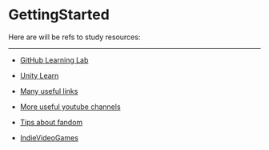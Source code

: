 # GettingStarted

Here are will be refs to study resources:

<hr>

- [GitHub Learning Lab](https://lab.github.com)

- [Unity Learn](https://learn.unity.com)

- [Many useful links](https://hsbi.hse.ru/programs/vocational_retraining/menedzhment-igrovykh-internet-proektov/useful-resources/)

- [More useful youtube channels](https://proglib.io/p/50-youtube-kanalov-dlya-razrabotchikov-igr-2020-05-13)

- [Tips about fandom](https://coremission.net/gamedev/kak-sobrat-igrokov-vokrug-igry/)

- [IndieVideoGames](http://www.indievideogames.com/pages/index.php)
